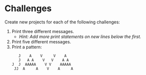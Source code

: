 # Challenges

Create new projects for each of the following challenges:

1. Print three different messages.
   * _Hint: Add more print statements on new lines below the first._
2. Print five different messages.
3. Print a pattern:
   ```text
      J    A    V     V    A
      J   A A    V   V    A A
   J  J  AAAAA    V V    AAAAA
    JJ  A     A    V    A     A
   ```